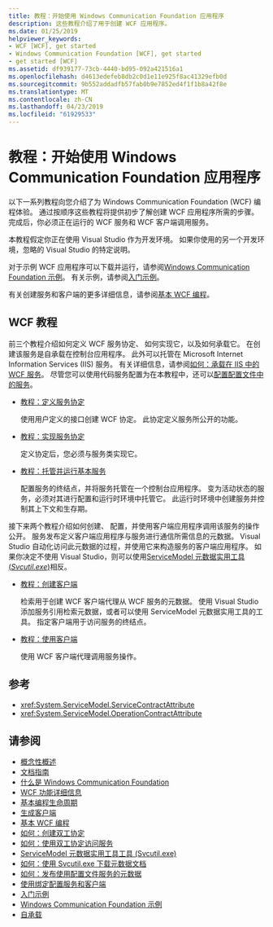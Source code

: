 ```yaml
---
title: 教程：开始使用 Windows Communication Foundation 应用程序
description: 这些教程介绍了用于创建 WCF 应用程序。
ms.date: 01/25/2019
helpviewer_keywords:
- WCF [WCF], get started
- Windows Communication Foundation [WCF], get started
- get started [WCF]
ms.assetid: df939177-73cb-4440-bd95-092a421516a1
ms.openlocfilehash: d4613edefeb8db2c0d1e11e925f8ac41329efb0d
ms.sourcegitcommit: 9b552addadfb57fab0b9e7852ed4f1f1b8a42f8e
ms.translationtype: MT
ms.contentlocale: zh-CN
ms.lasthandoff: 04/23/2019
ms.locfileid: "61929533"
---
```

# <a name="tutorial-get-started-with-windows-communication-foundation-applications"></a>教程：开始使用 Windows Communication Foundation 应用程序
以下一系列教程向您介绍了为 Windows Communication Foundation (WCF) 编程体验。 通过按顺序这些教程将提供初步了解创建 WCF 应用程序所需的步骤。 完成后，你必须正在运行的 WCF 服务和 WCF 客户端调用服务。 

本教程假定你正在使用 Visual Studio 作为开发环境。 如果你使用的另一个开发环境，忽略的 Visual Studio 的特定说明。 

对于示例 WCF 应用程序可以下载并运行，请参阅[Windows Communication Foundation 示例](samples/index.md)。 有关示例，请参阅[入门示例](samples/getting-started-sample.md)。

有关创建服务和客户端的更多详细信息，请参阅[基本 WCF 编程](basic-wcf-programming.md)。

## <a name="wcf-tutorials"></a>WCF 教程

前三个教程介绍如何定义 WCF 服务协定、 如何实现它，以及如何承载它。 在创建该服务是自承载在控制台应用程序。 此外可以托管在 Microsoft Internet Information Services (IIS) 服务。 有关详细信息，请参阅[如何：承载在 IIS 中的 WCF 服务](feature-details/how-to-host-a-wcf-service-in-iis.md)。 尽管您可以使用代码服务配置为在本教程中，还可以[配置配置文件中的服务](configuring-services-using-configuration-files.md)。 

- [教程：定义服务协定](how-to-define-a-wcf-service-contract.md)

    使用用户定义的接口创建 WCF 协定。 此协定定义服务所公开的功能。

- [教程：实现服务协定](how-to-implement-a-wcf-contract.md)

    定义协定后，您必须与服务类实现它。

- [教程：托管并运行基本服务](how-to-host-and-run-a-basic-wcf-service.md)

    配置服务的终结点，并将服务托管在一个控制台应用程序。 变为活动状态的服务，必须对其进行配置和运行时环境中托管它。 此运行时环境中创建服务并控制其上下文和生存期。

接下来两个教程介绍如何创建、 配置，并使用客户端应用程序调用该服务的操作公开。 服务发布定义客户端应用程序与服务进行通信所需信息的元数据。 Visual Studio 自动化访问此元数据的过程，并使用它来构造服务的客户端应用程序。 如果你决定不使用 Visual Studio，则可以使用[ServiceModel 元数据实用工具 (*Svcutil.exe*)](servicemodel-metadata-utility-tool-svcutil-exe.md)相反。

- [教程：创建客户端](how-to-create-a-wcf-client.md)

    检索用于创建 WCF 客户端代理从 WCF 服务的元数据。 使用 Visual Studio 添加服务引用检索元数据，或者可以使用 ServiceModel 元数据实用工具的工具。 指定客户端用于访问服务的终结点。

- [教程：使用客户端](how-to-use-a-wcf-client.md)

    使用 WCF 客户端代理调用服务操作。

## <a name="reference"></a>参考

- <xref:System.ServiceModel.ServiceContractAttribute>
- <xref:System.ServiceModel.OperationContractAttribute>

## <a name="see-also"></a>请参阅

- [概念性概述](conceptual-overview.md)
- [文档指南](guide-to-the-documentation.md)
- [什么是 Windows Communication Foundation](whats-wcf.md)
- [WCF 功能详细信息](feature-details/index.md)
- [基本编程生命周期](basic-programming-lifecycle.md)
- [生成客户端](building-clients.md)
- [基本 WCF 编程](basic-wcf-programming.md)
- [如何：创建双工协定](feature-details/how-to-create-a-duplex-contract.md)
- [如何：使用双工协定访问服务](feature-details/how-to-access-services-with-a-duplex-contract.md)
- [ServiceModel 元数据实用工具工具 (Svcutil.exe)](servicemodel-metadata-utility-tool-svcutil-exe.md)
- [如何：使用 Svcutil.exe 下载元数据文档](feature-details/how-to-use-svcutil-exe-to-download-metadata-documents.md)
- [如何：发布使用配置文件服务的元数据](feature-details/how-to-publish-metadata-for-a-service-using-a-configuration-file.md)
- [使用绑定配置服务和客户端](using-bindings-to-configure-services-and-clients.md)
- [入门示例](samples/getting-started-sample.md)
- [Windows Communication Foundation 示例](samples/index.md)
- [自承载](samples/self-host.md)
